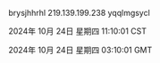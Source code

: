 brysjhhrhl 219.139.199.238 yqqlmgsycl

2024年 10月 24日 星期四 11:10:01 CST

2024年 10月 24日 星期四 03:10:01 GMT
